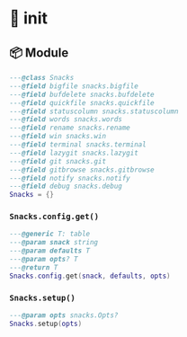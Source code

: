 # 🍿 init

<!-- docgen -->

## 📦 Module

```lua
---@class Snacks
---@field bigfile snacks.bigfile
---@field bufdelete snacks.bufdelete
---@field quickfile snacks.quickfile
---@field statuscolumn snacks.statuscolumn
---@field words snacks.words
---@field rename snacks.rename
---@field win snacks.win
---@field terminal snacks.terminal
---@field lazygit snacks.lazygit
---@field git snacks.git
---@field gitbrowse snacks.gitbrowse
---@field notify snacks.notify
---@field debug snacks.debug
Snacks = {}
```

### `Snacks.config.get()`

```lua
---@generic T: table
---@param snack string
---@param defaults T
---@param opts? T
---@return T
Snacks.config.get(snack, defaults, opts)
```

### `Snacks.setup()`

```lua
---@param opts snacks.Opts?
Snacks.setup(opts)
```

